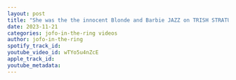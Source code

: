 ```yaml
---
layout: post
title: "She was the the innocent Blonde and Barbie JAZZ on TRISH STRATUS WWE"
date: 2023-11-21
categories: jofo-in-the-ring videos
author: jofo-in-the-ring
spotify_track_id: 
youtube_video_id: wTYo5u4nZcE
apple_track_id: 
youtube_metadata: 
---
```

